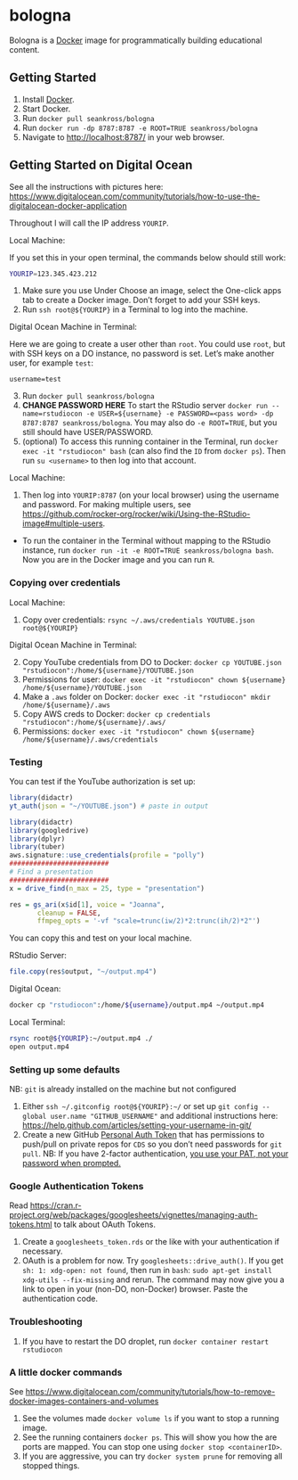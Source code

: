 
<!-- README.md is generated from README.Rmd. Please edit that file -->

# bologna

Bologna is a [Docker](https://www.docker.com/) image for
programmatically building educational content.

## Getting Started

1.  Install [Docker](https://docs.docker.com/install/).
2.  Start Docker.
3.  Run `docker pull seankross/bologna`
4.  Run `docker run -dp 8787:8787 -e ROOT=TRUE seankross/bologna`
5.  Navigate to <http://localhost:8787/> in your web browser.

## Getting Started on Digital Ocean

See all the instructions with pictures here:
<https://www.digitalocean.com/community/tutorials/how-to-use-the-digitalocean-docker-application>

Throughout I will call the IP address `YOURIP`.

Local Machine:

If you set this in your open terminal, the commands below should still
work:

``` bash
YOURIP=123.345.423.212
```

1.  Make sure you use Under Choose an image, select the One-click apps
    tab to create a Docker image. Don’t forget to add your SSH keys.
2.  Run `ssh root@${YOURIP}` in a Terminal to log into the machine.

Digital Ocean Machine in Terminal:

Here we are going to create a user other than `root`. You could use
`root`, but with SSH keys on a DO instance, no password is set. Let’s
make another user, for example `test`:

    username=test

3.  Run `docker pull seankross/bologna`
4.  **CHANGE PASSWORD HERE** To start the RStudio server `docker run
    --name=rstudiocon -e USER=${username} -e PASSWORD=<pass word>
    -dp 8787:8787 seankross/bologna`. You may also do `-e ROOT=TRUE`,
    but you still should have USER/PASSWORD.  
5.  (optional) To access this running container in the Terminal, run
    `docker exec -it "rstudiocon" bash` (can also find the `ID` from
    `docker ps`). Then run `su <username>` to then log into that
    account.

Local Machine:

1.  Then log into `YOURIP:8787` (on your local browser) using the
    username and password. For making multiple users, see
    <https://github.com/rocker-org/rocker/wiki/Using-the-RStudio-image#multiple-users>.

<!-- end list -->

  - To run the container in the Terminal without mapping to the RStudio
    instance, run `docker run -it -e ROOT=TRUE seankross/bologna bash`.
    Now you are in the Docker image and you can run `R`.

### Copying over credentials

Local Machine:

1.  Copy over credentials: `rsync ~/.aws/credentials YOUTUBE.json
    root@${YOURIP}`

Digital Ocean Machine in Terminal:

2.  Copy YouTube credentials from DO to Docker: `docker cp YOUTUBE.json
    "rstudiocon":/home/${username}/YOUTUBE.json`
3.  Permissions for user: `docker exec -it "rstudiocon" chown
    ${username} /home/${username}/YOUTUBE.json`
4.  Make a `.aws` folder on Docker: `docker exec -it "rstudiocon" mkdir
    /home/${username}/.aws`
5.  Copy AWS creds to Docker: `docker cp credentials
    "rstudiocon":/home/${username}/.aws/`
6.  Permissions: `docker exec -it "rstudiocon" chown ${username}
    /home/${username}/.aws/credentials`
    <!-- NB: `rstudio` user may be open to the whole internet if you don't use `USER` and `PASSWORD`. You can run `docker exec rstudiocon deluser rstudio` -->

### Testing

You can test if the YouTube authorization is set up:

``` r
library(didactr)
yt_auth(json = "~/YOUTUBE.json") # paste in output
```

``` r
library(didactr)
library(googledrive)
library(dplyr)
library(tuber)
aws.signature::use_credentials(profile = "polly")
#########################
# Find a presentation
#########################
x = drive_find(n_max = 25, type = "presentation")
```

``` r
res = gs_ari(x$id[1], voice = "Joanna", 
       cleanup = FALSE,
       ffmpeg_opts = '-vf "scale=trunc(iw/2)*2:trunc(ih/2)*2"')
```

You can copy this and test on your local machine.

RStudio Server:

``` r
file.copy(res$output, "~/output.mp4")
```

Digital Ocean:

``` bash
docker cp "rstudiocon":/home/${username}/output.mp4 ~/output.mp4
```

Local Terminal:

``` bash
rsync root@${YOURIP}:~/output.mp4 ./
open output.mp4
```

### Setting up some defaults

NB: `git` is already installed on the machine but not configured

1.  Either `ssh ~/.gitconfig root@${YOURIP}:~/` or set up `git config
    --global user.name "GITHUB_USERNAME"` and additional instructions
    here:
    <https://help.github.com/articles/setting-your-username-in-git/>
2.  Create a new GitHub [Personal Auth
    Token](https://help.github.com/articles/creating-a-personal-access-token-for-the-command-line/)
    that has permissions to push/pull on private repos for `CDS` so you
    don’t need passwords for `git pull`. NB: If you have 2-factor
    authentication, [you use your PAT, not your password when
    prompted.](https://help.github.com/articles/creating-a-personal-access-token-for-the-command-line/#using-a-token-on-the-command-line)

### Google Authentication Tokens

Read
<https://cran.r-project.org/web/packages/googlesheets/vignettes/managing-auth-tokens.html>
to talk about OAuth Tokens.

1.  Create a `googlesheets_token.rds` or the like with your
    authentication if necessary.
2.  OAuth is a problem for now. Try `googlesheets::drive_auth()`. If you
    get `sh: 1: xdg-open: not found`, then run in `bash`: `sudo apt-get
    install xdg-utils --fix-missing` and rerun. The command may now give
    you a link to open in your (non-DO, non-Docker) browser. Paste the
    authentication code.

### Troubleshooting

1.  If you have to restart the DO droplet, run `docker container restart
    rstudiocon`

### A little docker commands

See
<https://www.digitalocean.com/community/tutorials/how-to-remove-docker-images-containers-and-volumes>

1.  See the volumes made `docker volume ls` if you want to stop a
    running image.
2.  See the running containers `docker ps`. This will show you how the
    are ports are mapped. You can stop one using `docker stop
    <containerID>`.
3.  If you are aggressive, you can try `docker system prune` for
    removing all stopped things.
